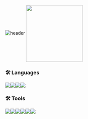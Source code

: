![header](https://capsule-render.vercel.app/api?type=waving&color=gradient&height=250&section=header&text=OH1701&fontSize=90)
<a href="https://github.com/oh1701"><img align="center" style="height:180px" src="https://github-readme-stats.vercel.app/api/top-langs/?username=oh1701&layout=compact&theme=nord&hide_border=true" /></a> 

### 🛠 Languages

<div style="display: flex; flex-direction: row;">
    <img src="https://img.shields.io/badge/Android-339933?style=flat-square&logo=Android&logoColor=white"/>
    <img src="https://img.shields.io/badge/Django-FCC624?style=flat-square&logo=Django&logoColor=white"/>
    <img src="https://img.shields.io/badge/kotlin-00ADD8?style=flat-square&logo=kotlin&logoColor=white"/>
    <img src="https://img.shields.io/badge/Python-3776AB?style=flat-square&logo=Python&logoColor=white"/>    
</div>

### 🛠 Tools
<div style="display: flex; flex-direction: row;">
    <img src="https://img.shields.io/badge/Slack-339933?style=flat-square&logo=Slack&logoColor=white"/>
    <img src="https://img.shields.io/badge/Pycharm-FCC624?style=flat-square&logo=Jira&logoColor=white"/>
    <img src="https://img.shields.io/badge/Notion-FCC624?style=flat-square&logo=Notion&logoColor=white"/>
    <img src="https://img.shields.io/badge/Git-00ADD8?style=flat-square&logo=Git&logoColor=white"/>
    <img src="https://img.shields.io/badge/Figma-3776AB?style=flat-square&logo=Figma&logoColor=white"/>    
    <img src="https://img.shields.io/badge/Jira-FCC624?style=flat-square&logo=Jira&logoColor=white"/>
</div>
